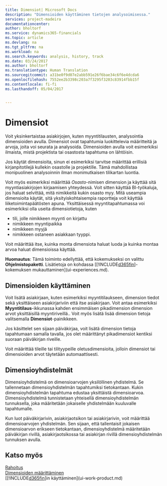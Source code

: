 ```yaml
---
title: Dimensiot| Microsoft Docs
description: "Dimensioiden käyttäminen tietojen analysoimisessa."
services: project-madeira
documentationcenter: 
author: bholtorf
ms.service: dynamics365-financials
ms.topic: article
ms.devlang: na
ms.tgt_pltfrm: na
ms.workload: na
ms.search.keywords: analysis, history, track
ms.date: 03/24/2017
ms.author: bholtorf
ms.translationtype: Human Translation
ms.sourcegitcommit: a31be0f9d07e2abb591e26f6bae34c6f6e4dcda6
ms.openlocfilehash: 7552ee2b3398c203a7f3295f3203c83914fbb15f
ms.contentlocale: fi-fi
ms.lasthandoff: 05/04/2017


---
```

# <a name="dimensions"></a>Dimensiot
Voit yksinkertaistaa asiakirjojen, kuten myyntitilausten, analysointia dimensioiden avulla. Dimensiot ovat tapahtumia luokittelevia määritteitä ja arvoja, joita voi seurata ja analysoida. Dimensioiden avulla voit esimerkiksi ilmaista, mistä projektista tai osastosta tapahtuma on lähtöisin.  

Jos käytät dimensioita, sinun ei esimerkiksi tarvitse määrittää erillisiä kirjanpitotilejä kullekin osastolle ja projektille. Tämä mahdollistaa monipuolinen analysoinnin ilman monimutkaisen tilikartan luontia.  

Voit myös esimerkiksi määrittää *Osasto*-nimisen dimension ja käyttää sitä myyntiasiakirjojen kirjaamisen yhteydessä. Voit sitten käyttää BI-työkaluja, jos haluat selvittää, mitä nimikkeitä kukin osasto myy.
Mitä useampia dimensioita käytät, sitä yksityiskohtaisempia raportteja voit käyttää liiketoimintapäätösten apuna. Yksittäisessä myyntitapahtumassa voi esimerkiksi olla useita dimensiotietoja, kuten  

* tili, jolle nimikkeen myynti on kirjattu  
* nimikkeen myyntipaikka
* nimikkeen myyjä
* nimikkeen ostaneen asiakkaan tyyppi.  

Voit määrittää itse, kuinka monta dimensiota haluat luoda ja kuinka montaa arvoa haluat dimensioissa käyttää.  

**Huomautus**: Tämä toiminto edellyttää, että kokemukseksi on valittu **Ohjelmistopaketti**. Lisätietoja on kohdassa [[!INCLUDE[d365fin](includes/d365fin_md.md)]-kokemuksen mukauttaminen](ui-experiences.md).

## <a name="using-dimensions"></a>Dimensioiden käyttäminen
Voit lisätä asiakirjaan, kuten esimerkiksi myyntitilaukseen, dimension tiedot sekä yksittäiseen asiakirjariviin että itse asiakirjaan. Voit antaa esimerkiksi **Myyntitilaus**-ikkunassa kahden ensimmäisen pikadimension dimension arvot yksittäisillä myyntiriveillä.. Voit myös lisätä lisää dimension tietoja valitsemalla **Dimensiot**-painikkeen.  

Jos käsittelet sen sijaan päiväkirjaa, voit lisätä dimension tietoja tapahtumaan samalla tavalla, jos olet määrittänyt pikadimensiot kentiksi suoraan päiväkirjan riveille.  

Voit määrittää tileille tai tilityypeille oletusdimensioita, jolloin dimensiot tai dimensioiden arvot täytetään automaattisesti.  

## <a name="dimension-sets"></a>Dimensioyhdistelmät
Dimensioyhdistelmä on dimensioarvojen yksilöllinen yhdistelmä. Se tallennetaan dimensioyhdistelmän tapahtumiksi tietokantaan. Kukin dimensioyhdistelmän tapahtuma edustaa yksittäistä dimensioarvoa. Dimensioyhdistelmä tunnistetaan yhteisellä dimensioyhdistelmän tunnuksella, joka määritetään jokaiselle yhdistelmään kuuluvalle tapahtumalle.  

Kun luot päiväkirjarivin, asiakirjaotsikon tai asiakirjarivin, voit määrittää dimensioarvojen yhdistelmän. Sen sijaan, että tallentaisit jokaisen dimensioarvon erikseen tietokantaan, dimensioyhdistelmä määritetään päiväkirjan rivillä, asiakirjaotsikossa tai asiakirjan rivillä dimensioyhdistelmän tunnuksen avulla.  

## <a name="see-also"></a>Katso myös
[Rahoitus](finance.md)  
[Dimensioiden määrittäminen](finance-setup-dimensions.md)  
[[!INCLUDE[d365fin](includes/d365fin_md.md)]in käyttäminen](ui-work-product.md)  

